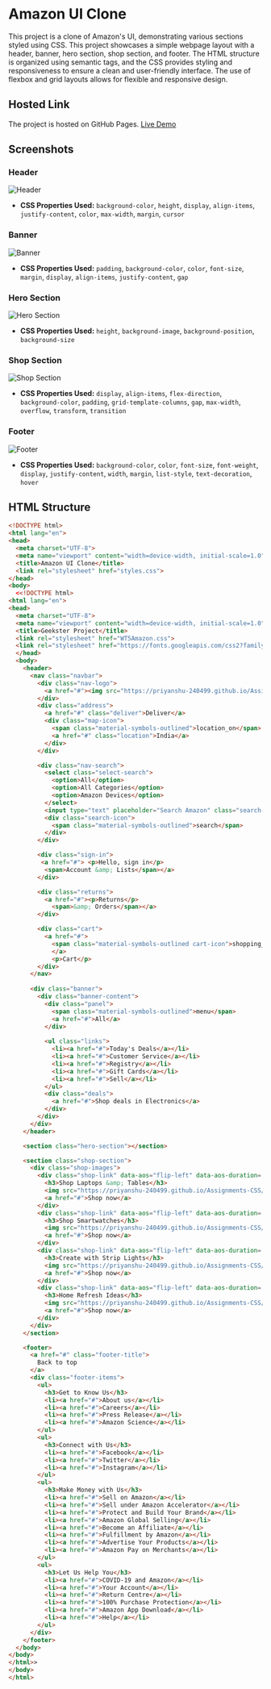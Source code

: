 # Amazon UI Clone

This project is a clone of Amazon's UI, demonstrating various sections styled using CSS.
This project showcases a simple webpage layout with a header, banner, hero section, shop section, and footer. 
The HTML structure is organized using semantic tags, and the CSS provides styling and responsiveness to ensure a clean and user-friendly interface. 
The use of flexbox and grid layouts allows for flexible and responsive design.

## Hosted Link

The project is hosted on GitHub Pages. [Live Demo](https://elixirpoison.github.io/Amazon-UI-Clone/WT5Amazon)

## Screenshots

### Header
![Header](screenshots/header.png)
- **CSS Properties Used:** `background-color`, `height`, `display`, `align-items`, `justify-content`, `color`, `max-width`, `margin`, `cursor`

### Banner
![Banner](screenshots/banner.png)
- **CSS Properties Used:** `padding`, `background-color`, `color`, `font-size`, `margin`, `display`, `align-items`, `justify-content`, `gap`

### Hero Section
![Hero Section](screenshots/hero-section.png)
- **CSS Properties Used:** `height`, `background-image`, `background-position`, `background-size`

### Shop Section
![Shop Section](screenshots/shop-section.png)
- **CSS Properties Used:** `display`, `align-items`, `flex-direction`, `background-color`, `padding`, `grid-template-columns`, `gap`, `max-width`, `overflow`, `transform`, `transition`

### Footer
![Footer](screenshots/footer.png)
- **CSS Properties Used:** `background-color`, `color`, `font-size`, `font-weight`, `display`, `justify-content`, `width`, `margin`, `list-style`, `text-decoration`, `hover`

## HTML Structure

```html
<!DOCTYPE html>
<html lang="en">
<head>
  <meta charset="UTF-8">
  <meta name="viewport" content="width=device-width, initial-scale=1.0">
  <title>Amazon UI Clone</title>
  <link rel="stylesheet" href="styles.css">
</head>
<body>
  <<!DOCTYPE html>
<html lang="en">
<head>
  <meta charset="UTF-8">
  <meta name="viewport" content="width=device-width, initial-scale=1.0">
  <title>Geekster Project</title>
  <link rel="stylesheet" href="WT5Amazon.css">
  <link rel="stylesheet" href="https://fonts.googleapis.com/css2?family=Material+Symbols+Outlined:opsz,wght,FILL,GRAD@20..48,100..700,0..1,-50..200">
  </head>
  <body>
    <header>
      <nav class="navbar">
        <div class="nav-logo">
          <a href="#"><img src="https://priyanshu-240499.github.io/Assignments-CSS/Weekly%20Test%20for%20CSS%20(Week-3)/images/amazon_logo.png" alt="logo"></a>
        </div>
        <div class="address">
          <a href="#" class="deliver">Deliver</a>
          <div class="map-icon">
            <span class="material-symbols-outlined">location_on</span>
            <a href="#" class="location">India</a>
          </div>
        </div>

        <div class="nav-search">
          <select class="select-search">
            <option>All</option>
            <option>All Categories</option>
            <option>Amazon Devices</option>
          </select>
          <input type="text" placeholder="Search Amazon" class="search-input">
          <div class="search-icon">
            <span class="material-symbols-outlined">search</span>
          </div>
        </div>

        <div class="sign-in">
         <a href="#"> <p>Hello, sign in</p>
          <span>Account &amp; Lists</span></a>
        </div>

        <div class="returns">
          <a href="#"><p>Returns</p>
            <span>&amp; Orders</span></a>
        </div>

        <div class="cart">
          <a href="#">
            <span class="material-symbols-outlined cart-icon">shopping_cart</span>
            </a>
            <p>Cart</p>
        </div>
      </nav>
      
      <div class="banner">
        <div class="banner-content">
          <div class="panel">
            <span class="material-symbols-outlined">menu</span>
            <a href="#">All</a>
          </div>
  
          <ul class="links">
            <li><a href="#">Today's Deals</a></li>
            <li><a href="#">Customer Service</a></li>
            <li><a href="#">Registry</a></li>
            <li><a href="#">Gift Cards</a></li>
            <li><a href="#">Sell</a></li>
          </ul>
          <div class="deals">
            <a href="#">Shop deals in Electronics</a>
          </div>
        </div>
      </div>
    </header>

    <section class="hero-section"></section>

    <section class="shop-section">
      <div class="shop-images">
        <div class="shop-link" data-aos="flip-left" data-aos-duration='900'>
          <h3>Shop Laptops &amp; Tables</h3>
          <img src="https://priyanshu-240499.github.io/Assignments-CSS/Weekly%20Test%20for%20CSS%20(Week-3)/images/img-1.png" alt="card">
          <a href="#">Shop now</a>
        </div>
        <div class="shop-link" data-aos="flip-left" data-aos-duration='1000' >
          <h3>Shop Smartwatches</h3>
          <img src="https://priyanshu-240499.github.io/Assignments-CSS/Weekly%20Test%20for%20CSS%20(Week-3)/images/img-2.png" alt="card">
          <a href="#">Shop now</a>
        </div>
        <div class="shop-link" data-aos="flip-left" data-aos-duration='1100'>
          <h3>Create with Strip Lights</h3>
          <img src="https://priyanshu-240499.github.io/Assignments-CSS/Weekly%20Test%20for%20CSS%20(Week-3)/images/img-3.png" alt="card">
          <a href="#">Shop now</a>
        </div>
        <div class="shop-link" data-aos="flip-left" data-aos-duration='1200'>
          <h3>Home Refresh Ideas</h3>
          <img src="https://priyanshu-240499.github.io/Assignments-CSS/Weekly%20Test%20for%20CSS%20(Week-3)/images/img-4.png" alt="card">
          <a href="#">Shop now</a>
        </div>
      </div>
    </section>

    <footer>
      <a href="#" class="footer-title">
        Back to top
      </a>
      <div class="footer-items">
        <ul>
          <h3>Get to Know Us</h3>
          <li><a href="#">About us</a></li>
          <li><a href="#">Careers</a></li>
          <li><a href="#">Press Release</a></li>
          <li><a href="#">Amazon Science</a></li>
        </ul>
        <ul>
          <h3>Connect with Us</h3>
          <li><a href="#">Facebook</a></li>
          <li><a href="#">Twitter</a></li>
          <li><a href="#">Instagram</a></li>
        </ul>
        <ul>
          <h3>Make Money with Us</h3>
          <li><a href="#">Sell on Amazon</a></li>
          <li><a href="#">Sell under Amazon Accelerator</a></li>
          <li><a href="#">Protect and Build Your Brand</a></li>
          <li><a href="#">Amazon Global Selling</a></li>
          <li><a href="#">Become an Affiliate</a></li>
          <li><a href="#">Fulfillment by Amazon</a></li>
          <li><a href="#">Advertise Your Products</a></li>
          <li><a href="#">Amazon Pay on Merchants</a></li>
        </ul>
        <ul>
          <h3>Let Us Help You</h3>
          <li><a href="#">COVID-19 and Amazon</a></li>
          <li><a href="#">Your Account</a></li>
          <li><a href="#">Return Centre</a></li>
          <li><a href="#">100% Purchase Protection</a></li>
          <li><a href="#">Amazon App Download</a></li>
          <li><a href="#">Help</a></li>
        </ul>
      </div>
    </footer>
  </body>
</body>
</html>>
</body>
</html>
